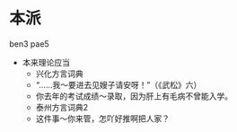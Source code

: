 # 本派
ben3 pae5
+ 本来理论应当
  * 兴化方言词典
  - “……我～要进去见嫂子请安呀！”（《武松》六）
  - 你去年的考试成绩～录取，因为肝上有毛病不曾能入学。
  * 泰州方言词典2
  - 这件事～你来管，怎吖好推啊把人家？
